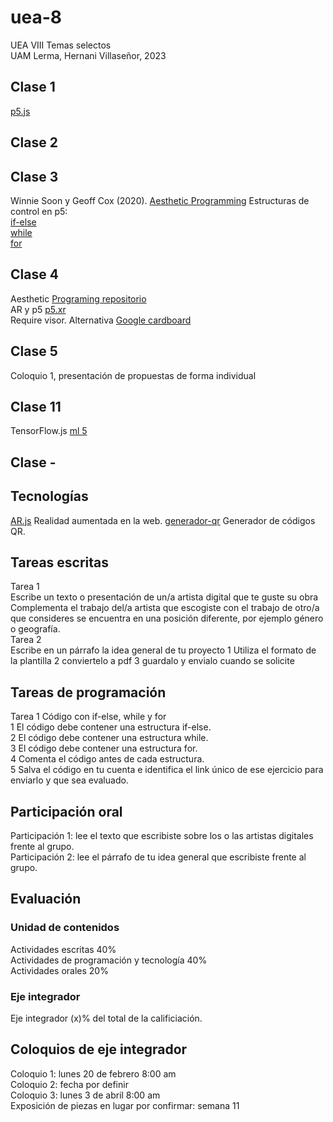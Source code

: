 # uea-8
UEA VIII Temas selectos  
UAM Lerma, Hernani Villaseñor, 2023  
## Clase 1 
[p5.js](https://p5js.org/es/)
## Clase 2
## Clase 3
Winnie Soon y Geoff Cox (2020). [Aesthetic Programming](https://aesthetic-programming.net/)
Estructuras de control en p5:  
[if-else](https://p5js.org/es/reference/#/p5/if-else)  
[while](https://p5js.org/es/reference/#/p5/while)  
[for](https://p5js.org/es/reference/#/p5/for)  
## Clase 4
Aesthetic [Programing repositorio](https://gitlab.com/aesthetic-programming/book)  
AR y p5 [p5.xr](https://github.com/stalgiag/p5.xr)  
Require visor. Alternativa [Google cardboard](https://arvr.google.com/intl/es-419_mx/cardboard/)  
## Clase 5
Coloquio 1, presentación de propuestas de forma individual  
## Clase 11
TensorFlow.js [ml 5](https://ml5js.org/)  
## Clase -
## Tecnologías
[AR.js](https://ar-js-org.github.io/AR.js-Docs/) Realidad aumentada en la web. 
[generador-qr](https://parzibyte.me/apps/generador-qr/) Generador de códigos QR.  

## Tareas escritas
Tarea 1  
Escribe un texto o presentación de un/a artista digital que te guste su obra  
Complementa el trabajo del/a artista que escogiste con el trabajo de otro/a que consideres se encuentra en una posición diferente, por ejemplo género o geografía.  
Tarea 2  
Escribe en un párrafo la idea general de tu proyecto
1 Utiliza el formato de la plantilla
2 conviertelo a pdf
3 guardalo y envialo cuando se solicite
## Tareas de programación
Tarea 1 Código con if-else, while y for  
1 El código debe contener una estructura if-else.  
2 El código debe contener una estructura while.  
3 El código debe contener una estructura for.  
4 Comenta el código antes de cada estructura.  
5 Salva el código en tu cuenta e identifica el link único de ese ejercicio para enviarlo y que sea evaluado.
## Participación oral
Participación 1: lee el texto que escribiste sobre los o las artistas digitales frente al grupo.  
Participación 2: lee el párrafo de tu idea general que escribiste frente al grupo.  
## Evaluación
### Unidad de contenidos
Actividades escritas 40%  
Actividades de programación y tecnología 40%  
Actividades orales 20%  

### Eje integrador
Eje integrador (x)% del total de la calificiación.  

## Coloquios de eje integrador
Coloquio 1: lunes 20 de febrero 8:00 am  
Coloquio 2: fecha por definir  
Coloquio 3: lunes 3 de  abril 8:00 am  
Exposición de piezas en lugar por confirmar: semana 11  
